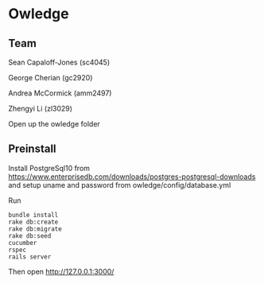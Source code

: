 # Owledge

## Team
Sean Capaloff-Jones (sc4045)

George Cherian (gc2920)

Andrea McCormick (amm2497)

Zhengyi Li (zl3029)


Open up the owledge folder

## Preinstall
Install PostgreSql10 from https://www.enterprisedb.com/downloads/postgres-postgresql-downloads and setup uname and password from owledge/config/database.yml

Run
```
bundle install 
rake db:create 
rake db:migrate
rake db:seed
cucumber
rspec
rails server

```
Then open http://127.0.0.1:3000/
